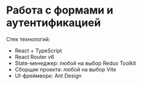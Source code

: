 # Работа с формами и аутентификацией

Стек технологий:
- React + TypeScript
- React Router v6 
- State-менеджер: любой на выбор Redux Toolkit 
- Сборщик проекта: любой на выбор Vite 
- UI-фреймворк: Ant Design 
